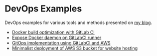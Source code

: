 # DevOps Examples

DevOps examples for various tools and methods presented on [my blog](https://blog.crafteo.io).

- [Docker build optimization with GitLab CI](./docker-build-ci-optimization)
- [Expose Docker daemon on GitLabCI runner](./gitlabci-dockerd-runner)
- [GitOps implementation using GitLabCI and AWS](https://gitlab.com/crafteo/devops-examples/gitlabci-gitops-s3-static-website)
- [Minimalist deployment of AWS S3 bucket for website hosting](./aws-minimalist-s3-website)